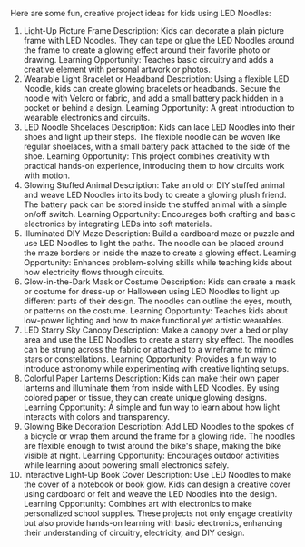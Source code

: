 Here are some fun, creative project ideas for kids using LED Noodles:

1. Light-Up Picture Frame
Description: Kids can decorate a plain picture frame with LED Noodles. They can tape or glue the LED Noodles around the frame to create a glowing effect around their favorite photo or drawing.
Learning Opportunity: Teaches basic circuitry and adds a creative element with personal artwork or photos.
2. Wearable Light Bracelet or Headband
Description: Using a flexible LED Noodle, kids can create glowing bracelets or headbands. Secure the noodle with Velcro or fabric, and add a small battery pack hidden in a pocket or behind a design.
Learning Opportunity: A great introduction to wearable electronics and circuits.
3. LED Noodle Shoelaces
Description: Kids can lace LED Noodles into their shoes and light up their steps. The flexible noodle can be woven like regular shoelaces, with a small battery pack attached to the side of the shoe.
Learning Opportunity: This project combines creativity with practical hands-on experience, introducing them to how circuits work with motion.
4. Glowing Stuffed Animal
Description: Take an old or DIY stuffed animal and weave LED Noodles into its body to create a glowing plush friend. The battery pack can be stored inside the stuffed animal with a simple on/off switch.
Learning Opportunity: Encourages both crafting and basic electronics by integrating LEDs into soft materials.
5. Illuminated DIY Maze
Description: Build a cardboard maze or puzzle and use LED Noodles to light the paths. The noodle can be placed around the maze borders or inside the maze to create a glowing effect.
Learning Opportunity: Enhances problem-solving skills while teaching kids about how electricity flows through circuits.
6. Glow-in-the-Dark Mask or Costume
Description: Kids can create a mask or costume for dress-up or Halloween using LED Noodles to light up different parts of their design. The noodles can outline the eyes, mouth, or patterns on the costume.
Learning Opportunity: Teaches kids about low-power lighting and how to make functional yet artistic wearables.
7. LED Starry Sky Canopy
Description: Make a canopy over a bed or play area and use the LED Noodles to create a starry sky effect. The noodles can be strung across the fabric or attached to a wireframe to mimic stars or constellations.
Learning Opportunity: Provides a fun way to introduce astronomy while experimenting with creative lighting setups.
8. Colorful Paper Lanterns
Description: Kids can make their own paper lanterns and illuminate them from inside with LED Noodles. By using colored paper or tissue, they can create unique glowing designs.
Learning Opportunity: A simple and fun way to learn about how light interacts with colors and transparency.
9. Glowing Bike Decoration
Description: Add LED Noodles to the spokes of a bicycle or wrap them around the frame for a glowing ride. The noodles are flexible enough to twist around the bike's shape, making the bike visible at night.
Learning Opportunity: Encourages outdoor activities while learning about powering small electronics safely.
10. Interactive Light-Up Book Cover
Description: Use LED Noodles to make the cover of a notebook or book glow. Kids can design a creative cover using cardboard or felt and weave the LED Noodles into the design.
Learning Opportunity: Combines art with electronics to make personalized school supplies.
These projects not only engage creativity but also provide hands-on learning with basic electronics, enhancing their understanding of circuitry, electricity, and DIY design.
